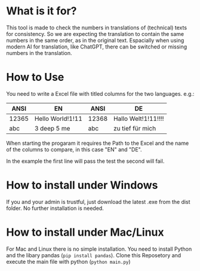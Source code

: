 # What is it for?
This tool is made to check the numbers in translations of (technical) texts for consistency. So we are expecting the translation to contain the same numbers in the same order, as in the original text. Espacially when using modern AI for translation, like ChatGPT, there can be switched or missing numbers in the translation. 

# How to Use
You need to write a Excel file with titled columns for the two languages.
e.g.:



| ANSI  | EN               | ANSI  | DE                  |
| ----- | ---------------- | ----- | ------------------- |
| 12365 | Hello World!1!11 | 12368 | Hallo Welt!1!11!!!! |
| abc   | 3 deep 5 me      | abc   | zu tief für mich    |

When starting the progaram it requires the Path to the Excel and the name of the columns to compare, in this case "EN" and "DE".

In the example the first line will pass the test the second will fail.


# How to install under Windows
If you and your admin is trustful, just download the latest .exe from the dist folder.
No further installation is needed.

# How to install under Mac/Linux
For Mac and Linux there is no simple installation. 
You need to install Python and the libary pandas (```pip install pandas```).
Clone this Reposetory and execute the main file with python (```python main.py```)
